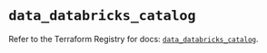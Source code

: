 # `data_databricks_catalog`

Refer to the Terraform Registry for docs: [`data_databricks_catalog`](https://registry.terraform.io/providers/databricks/databricks/1.47.0/docs/data-sources/catalog).
